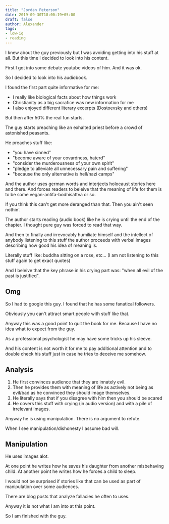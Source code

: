 ```yaml
---
title: "Jordan Peterson"
date: 2019-09-30T18:00:19+05:00
draft: false
author: Alexander
tags:
- low-iq
- reading
---
```


I knew about the guy previously but I was avoiding getting into his stuff at all.
But this time I decided to look into his content.

First I got into some debate youtube videos of him.
And it was ok.

So I decided to look into his audiobook.

I found the first part quite informative for me:

- I really like biological facts about how things work
- Christianity as a big sacrafice was new information for me
- I also enjoyed different literary excerpts (Dostoevsky and others)

But then after 50% the real fun starts.

The guy starts preaching like an exhalted priest before a crowd of astonished peasants.

He preaches stuff like:

- "you have sinned"
- "become aware of your covardness, haterd"
- "consider the murderousness of your own spirit"
- "pledge to alleviate all unnecessary pain and suffering"
- "because the only alternative is hell/nazi camps"

And the author uses german words and interjects holocaust stories here and there.
And forces readers to beleive that the meaning of life for them is to be some vegan-antifa-bodhisattva or so.

If you think this can't get more deranged than that.
Then you ain't seen nothin'.

The author starts reading (audio book) like he is crying until the end of the chapter.
I thought pure guy was forced to read that way.

And then to finally and irrevocably humiliate himself and the intellect of anybody listening to this stuff the author proceeds with verbal images describing how good his idea of meaning is.

Literally stuff like: buddha sitting on a rose, etc...
(I am not listening to this stuff again to get exact quotes)

And I beleive that the key phrase in his crying part was: "when all evil of the past is justified".

## Omg

So I had to google this guy.
I found that he has some fanatical followers.

Obviously you can't attract smart people with stuff like that.

Anyway this was a good point to quit the book for me.
Because I have no idea what to expect from the guy.

As a professional psychologist he may have some tricks up his sleeve.

And his content is not worth it for me to pay additional attention and to double check his stuff just in case he tries to deceive me somehow.

## Analysis

1. He first convinces audience that they are innately evil.
1. Then he provides them with meaning of life as
   actively not being as evil/bad as he convinced they should
   image themselves.
1. He literally says that if you disagree with him
   then you should be scared
1. He covers this stuff with crying (in audio version) and
   with a pile of irrelevant images.

Anyway he is using manipulation.
There is no argument to refute.

When I see manipulation/dishonesty I assume bad will.

## Manipulation

He uses images alot.

At one point he writes how he saves his daughter from another misbehaving child.
At another point he writes how he forces a child to sleep.

I would not be surprised if stories like that can be used as part of manipulation over some audiences.

There are blog posts that analyze fallacies he often to uses.

Anyway it is not what I am into at this point.

So I am finished with the guy.
